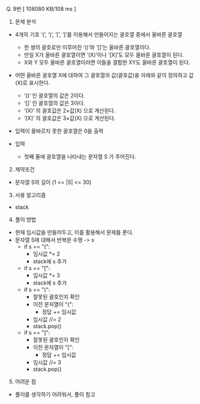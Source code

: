 Q. 9번 [ 108080 KB/108 ms ]

1. 문제 분석
- 4개의 기호 ‘(’, ‘)’, ‘[’, ‘]’를 이용해서 만들어지는 괄호열 중에서 올바른 괄호열
  - 한 쌍의 괄호로만 이루어진 ‘()’와 ‘[]’는 올바른 괄호열이다. 
  - 만일 X가 올바른 괄호열이면 ‘(X)’이나 ‘[X]’도 모두 올바른 괄호열이 된다. 
  - X와 Y 모두 올바른 괄호열이라면 이들을 결합한 XY도 올바른 괄호열이 된다.
- 어떤 올바른 괄호열 X에 대하여 그 괄호열의 값(괄호값)을 아래와 같이 정의하고 값(X)로 표시한다.
  - ‘()’ 인 괄호열의 값은 2이다. 
  - ‘[]’ 인 괄호열의 값은 3이다. 
  - ‘(X)’ 의 괄호값은 2×값(X) 으로 계산된다. 
  - ‘[X]’ 의 괄호값은 3×값(X) 으로 계산된다.
- 입력이 올바르지 못한 괄호열은 0을 출력

- 입력
  - 첫째 줄에 괄호열을 나타내는 문자열 S 가 주어진다.

2. 제약조건
- 문자열 S의 길이 (1 <= |S| <= 30)

3. 사용 알고리즘
- stack

4. 풀이 방법
- 현재 임시값을 만들어두고, 이를 활용해서 문제를 푼다.
- 문자열 S에 대해서 반복문 수행 -> s
  - if s == "(":
    - 임시값 *= 2
    - stack에 s 추가
  - if s == "[":
    - 임시값 *= 3
    - stack에 s 추가
  - if s == ")":
    - 잘못된 괄호인지 확인
    - 이전 문자열이 "(":
      - 정답 += 임시값
    - 임시값 //= 2
    - stack.pop()
  - if s == "]":
    - 잘못된 괄호인지 확인
    - 이전 문자열이 "[":
      - 정답 += 임시값
    - 임시값 //= 3
    - stack.pop()

5. 어려운 점
- 풀이를 생각하기 어려워서, 풀이 참고